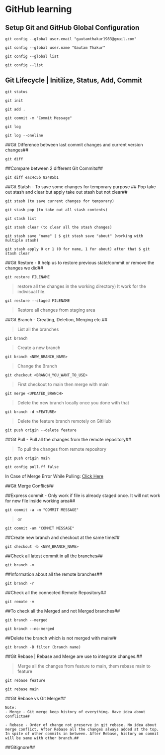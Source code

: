 # GitHub learning

## Setup Git and GitHub Global Configuration
```
git config --global user.email "gautamthakur1983@gmail.com"
```
```
git config --global user.name "Gautam Thakur"
```
```
git config --global list
```
```
git config --list
```

##  Git Lifecycle | Initilize, Status, Add, Commit ## 
```
git status
```
```
git init
```
```
git add .
```
```
git commit -m "Commit Message"
```
```
git log
```
```
git log --oneline
```

##Git Difference between last commit changes and current version changes## 
```
git diff
```

##Compare between 2 different Git Commits## 
```
git diff eac4c5b 82485b1
```

##Git Statsh - To save some changes for temporary purpose ## Pop take out stash and clear but apply take out stash but not clear## 
```
git stash (to save current changes for temporary)
```
```
git stash pop (to take out all stash contents)
```
```
git stash list
```
```
git stash clear (to clear all the stash changes)
```
```
git stash save "name" | $ git stash save "about" (working with multiple stash)
```
```
git stash apply 0 or 1 (0 for name, 1 for about) after that $ git stash clear
```

##Git Restore - It help us to restore previous state/commit or remove the changes we did## 
```
git restore FILENAME
```
>restore all the changes in the working directory) It work for the indivisual file.

```
git restore --staged FILENAME
```
>Restore all changes from staging area

##Git Branch - Creating, Deletion, Merging etc.## 
>List all the branches
```
git branch
```
>Create a new branch
```
git branch <NEW_BRANCH_NAME>
```
>Change the Branch
```
git checkout <BRANCH_YOU_WANT_TO_USE>
```
>First checkout to main then merge with main
```
git merge <UPDATED_BRANCH>
```
>Delete the new branch locally once you done with that
```
git branch -d <FEATURE> 
```
>Delete the feature branch remotely on GitHub
```
git push origin --delete feature 
```

##Git Pull - Pull all the changes from the remote repository## 
> To pull the changes from remote repository
```
git push origin main
```
```
git config pull.ff false
``` 
In Case of Merge Error While Pulling: [Click Here](https://stackoverflow.com/questions/62653114/how-can-i-deal-with-this-git-warning-pulling-without-specifying-how-to-reconci)

##Git Merge Conflict## 


##Express commit - Only work if file is already staged once. It will not work for new file inside working area##
```
git commit -a -m "COMMIT MESSAGE"
```
>or
``` 
git commit -am "COMMIT MESSAGE"
```

##Create new branch and checkout at the same time## 
```
git checkout -b <NEW_BRANCH_NAME>
```

##Check all latest commit in all the branches## 
```
git branch -v
```

##Information about all the remote branches## 
```
git branch -r
```

##Check all the connected Remote Repository## 
```
git remote -v
```

##To check all the Merged and not Merged branches## 
```
git branch --merged
```
```
git branch --no-merged
```

##Delete the branch which is not merged with main## 
```
git branch -D filter (branch name)
```

##Git Rebase | Rebase and Merge are use to integrate changes.## 

>Merge all the changes from feature to main, them rebase main to feature
```
git rebase feature 
```
```
git rebase main
```

##Git Rebase vs Git Merge## 
```
Note:
- Merge - Git merge keep history of everything. Have idea about conflicts##

- Rebase - Order of change not preserve in git rebase. No idea about merge conflict. After Rebase all the changes always added at the top. In spite of other commits in between. After Rebase, history on commit will be same with other branch.##
```

##Gitignore## 
